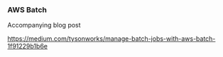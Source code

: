 ### AWS Batch
Accompanying blog post

https://medium.com/tysonworks/manage-batch-jobs-with-aws-batch-1f91229b1b6e
